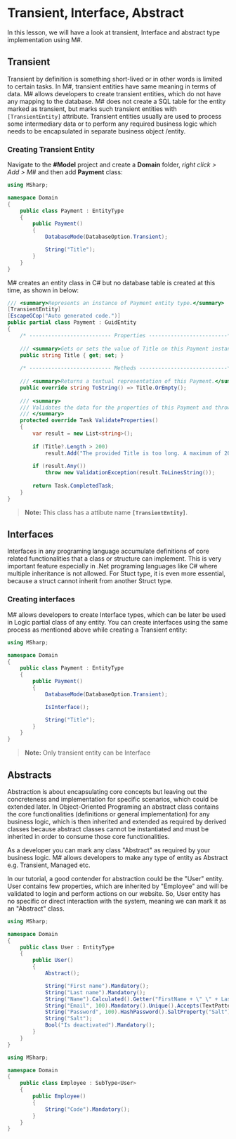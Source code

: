 # Transient, Interface, Abstract
In this lesson, we will have a look at transient, Interface and abstract type implementation using M#.

## Transient
Transient by definition is something short-lived or in other words is limited to certain tasks. In M#, transient entities have same meaning in terms of data. M# allows developers to create transient entities, which do not have any mapping to the database. M# does not create a SQL table for the entity marked as transient, but marks such transient entities with `[TransientEntity]` attribute. Transient entities usually are used to process some intermediary data or to perform any required business logic which needs to be encapsulated in separate business object /entity.

### Creating Transient Entity
Navigate to the **#Model** project and create a **Domain** folder, *right click > Add > M#* and then add **Payment** class:

```C#
using MSharp;

namespace Domain
{
    public class Payment : EntityType
    {
        public Payment()
        {
            DatabaseMode(DatabaseOption.Transient);

            String("Title");
        }
    }
}
```

M# creates an entity class in C# but no database table is created at this time, as shown in below:

```C#
/// <summary>Represents an instance of Payment entity type.</summary>
[TransientEntity]
[EscapeGCop("Auto generated code.")]
public partial class Payment : GuidEntity
{
    /* -------------------------- Properties -------------------------*/
        
    /// <summary>Gets or sets the value of Title on this Payment instance.</summary>
    public string Title { get; set; }
        
    /* -------------------------- Methods ----------------------------*/
        
    /// <summary>Returns a textual representation of this Payment.</summary>
    public override string ToString() => Title.OrEmpty();
        
    /// <summary>
    /// Validates the data for the properties of this Payment and throws a ValidationException if an error is detected.<para/>
    /// </summary>
    protected override Task ValidateProperties()
    {
        var result = new List<string>();
            
        if (Title?.Length > 200)
            result.Add("The provided Title is too long. A maximum of 200 characters is acceptable.");
            
        if (result.Any())
            throw new ValidationException(result.ToLinesString());
            
        return Task.CompletedTask;
    }
}
```
> **Note:** This class has a attibute name **`[TransientEntity]`**.

## Interfaces
Interfaces in any programing language accumulate definitions of core related functionalities that a class or structure can implement. This is very important feature especially in .Net programing languages like C# where multiple inheritance is not allowed. For Stuct type, it is even more essential, because a struct cannot inherit from another Struct type.

### Creating interfaces
M# allows developers to create Interface types, which can be later be used in Logic partial class of any entity. You can create interfaces using the same process as mentioned above while creating a Transient entity:

```C#
using MSharp;

namespace Domain
{
    public class Payment : EntityType
    {
        public Payment()
        {
            DatabaseMode(DatabaseOption.Transient);

            IsInterface();

            String("Title");
        }
    }
}
```
> **Note:** Only transient entity can be Interface

## Abstracts
Abstraction is about encapsulating core concepts but leaving out the concreteness and implementation for specific scenarios, which could be extended later. In Object-Oriented Programing an abstract class contains the core functionalities (definitions or general implementation) for any business logic, which is then inherited and extended as required by derived classes because abstract classes cannot be instantiated and must be inherited in order to consume those core functionalities.

As a developer you can mark any class "Abstract" as required by your business logic. M# allows developers to make any type of entity as Abstract e.g. Transient, Managed etc.

In our tutorial, a good contender for abstraction could be the "User" entity. User contains few properties, which are inherited by "Employee" and will be validated to login and perform actions on our website. So, User entity has no specific or direct interaction with the system, meaning we can mark it as an "Abstract" class.

```C#
using MSharp;

namespace Domain
{
    public class User : EntityType
    {
        public User()
        {
            Abstract();

            String("First name").Mandatory();
            String("Last name").Mandatory();
            String("Name").Calculated().Getter("FirstName + \" \" + LastName");
            String("Email", 100).Mandatory().Unique().Accepts(TextPattern.EmailAddress);
            String("Password", 100).HashPassword().SaltProperty("Salt").Accepts(TextPattern.Password);
            String("Salt");
            Bool("Is deactivated").Mandatory();
        }
    }
}
```

```C#
using MSharp;

namespace Domain
{
    public class Employee : SubType<User>
    {
        public Employee()
        {
            String("Code").Mandatory();
        }
    }
}
```